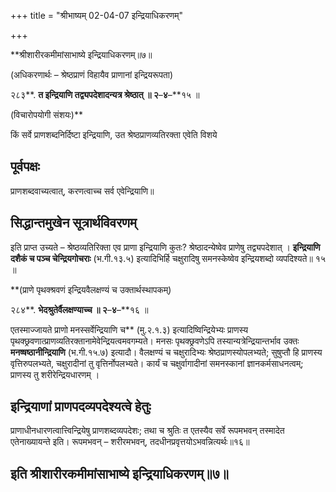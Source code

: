+++
title = "श्रीभाष्यम् 02-04-07 इन्द्रियाधिकरणम्"

+++


**श्रीशारीरकमीमांसाभाष्ये इन्द्रियाधिकरणम्॥७॥

(अधिकरणार्थः – श्रेष्ठप्राणं विहायैव प्राणानां इन्द्रियरूपता)

२८३**. **त इन्द्रियाणि तद्व्यपदेशादन्यत्र श्रेष्ठात् ॥ २**–**४**–**१५ ॥

(विचारोपयोगी संशयः)**

किं सर्वे प्राणशब्दनिर्दिष्टा इन्द्रियाणि, उत श्रेष्ठप्राणव्यतिरक्ता एवेति विशये

## पूर्वपक्षः

प्राणशब्दवाच्यत्वात्, करणत्वाच्च सर्व एवेन्द्रियाणि॥

## सिद्धान्तमुखेन सूत्रार्थविवरणम्

इति प्राप्त उच्यते – श्रेष्ठव्यतिरिक्ता एव प्राणा इन्द्रियाणि कुतः? श्रेष्ठादन्येष्वेव प्राणेषु तद्व्यपदेशात् । **इन्द्रियाणि दशैकं च पञ्च चेन्द्रियगोचराः** (भ.गी.१३.५) इत्यादिभिर्हि चक्षुरादिषु समनस्केष्वेव इन्द्रियशब्दो व्यपदिश्यते॥ १५ ॥

**(प्राणे पृथक्श्रवणं इन्द्रियवैलक्षण्यं च उक्तार्थस्थापकम्)

२८४**. **भेदश्रुतेर्वैलक्षण्याच्च ॥ २**–**४**–**१६ ॥

एतस्माज्जायते प्राणो मनस्सर्वेन्द्रियाणि च** (मु.२.१.३) इत्यादिष्विन्द्रियेभ्यः प्राणस्य पृथक्छ्रवणात्प्राणव्यतिरक्तानामेवेन्द्रियत्वमवगम्यते। मनसः पृथक्छ्रवणेऽपि तस्यान्यत्रेन्द्रियान्तर्भाव उक्तः **मनष्षष्ठानीन्द्रियाणि** (भ.गी.१५.७) इत्यादौ। वैलक्षण्यं च चक्षुरादिभ्यः श्रेष्ठप्राणस्योपलभ्यते; सुषुप्तौ हि प्राणस्य वृत्तिरुपलभ्यते, चक्षुरादीनां तु वृत्तिर्नोपलभ्यते। कार्यं च चक्षुर्वागादीनां समनस्कानां ज्ञानकर्मसाधनत्वम्; प्राणस्य तु शरीरेन्द्रियधारणम् ।

## इन्द्रियाणां प्राणपदव्यपदेश्यत्वे हेतुः

प्राणाधीनधारणत्वात्त्विन्द्रियेषु प्राणशब्दव्यपदेशः; तथा च श्रुतिः त एतस्यैव सर्वे रूपमभवन् तस्मादेत एतेनाख्यायन्ते इति। रूपमभवन् – शरीरमभवन्, तदधीनप्रवृत्तयोऽभवन्नित्यर्थः॥१६॥

## इति श्रीशारीरकमीमांसाभाष्ये इन्द्रियाधिकरणम्॥७॥


